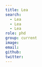 ```yaml
---
title: Lea
search:
  - Lea
  - Lea
  - Lea
role: phd
group: current
image: 
email: 
github: 
twitter: 
---
```


